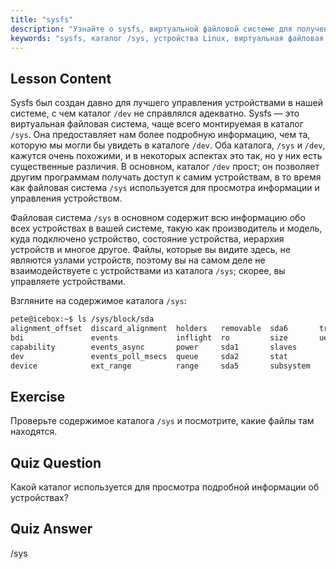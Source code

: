 ```yaml
---
title: "sysfs"
description: "Узнайте о sysfs, виртуальной файловой системе для получения подробной информации об устройствах Linux и управления ими. Разберитесь в различиях между /sys и /dev. Начните свое путешествие в Linux!"
keywords: "sysfs, каталог /sys, устройства Linux, виртуальная файловая система, учебник по Linux, руководство для начинающих"
---
```


## Lesson Content

Sysfs был создан давно для лучшего управления устройствами в нашей системе, с чем каталог `/dev` не справлялся адекватно. Sysfs — это виртуальная файловая система, чаще всего монтируемая в каталог `/sys`. Она предоставляет нам более подробную информацию, чем та, которую мы могли бы увидеть в каталоге `/dev`. Оба каталога, `/sys` и `/dev`, кажутся очень похожими, и в некоторых аспектах это так, но у них есть существенные различия. В основном, каталог `/dev` прост; он позволяет другим программам получать доступ к самим устройствам, в то время как файловая система `/sys` используется для просмотра информации и управления устройством.

Файловая система `/sys` в основном содержит всю информацию обо всех устройствах в вашей системе, такую как производитель и модель, куда подключено устройство, состояние устройства, иерархия устройств и многое другое. Файлы, которые вы видите здесь, не являются узлами устройств, поэтому вы на самом деле не взаимодействуете с устройствами из каталога `/sys`; скорее, вы управляете устройствами.

Взгляните на содержимое каталога `/sys`:

```bash
pete@icebox:~$ ls /sys/block/sda
alignment_offset  discard_alignment  holders   removable  sda6       trace
bdi               events             inflight  ro         size       uevent
capability        events_async       power     sda1       slaves
dev               events_poll_msecs  queue     sda2       stat
device            ext_range          range     sda5       subsystem
```

## Exercise

Проверьте содержимое каталога `/sys` и посмотрите, какие файлы там находятся.

## Quiz Question

Какой каталог используется для просмотра подробной информации об устройствах?

## Quiz Answer

/sys
